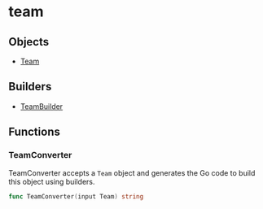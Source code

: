 # team

## Objects

 * <span class="badge object-type-struct"></span> [Team](./object-Team.md)
## Builders

 * <span class="badge builder"></span> [TeamBuilder](./builder-TeamBuilder.md)
## Functions

### <span class="badge function"></span> TeamConverter

TeamConverter accepts a `Team` object and generates the Go code to build this object using builders.

```go
func TeamConverter(input Team) string
```

